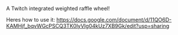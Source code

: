 A Twitch integrated weighted raffle wheel!

Heres how to use it:
https://docs.google.com/document/d/11QO6D-KAMHjf_bqvWGcPSCQ3TK0lyVIg04kUz7XB9Gk/edit?usp=sharing